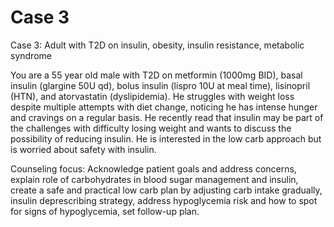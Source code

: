 # Case 3

Case 3: Adult with T2D on insulin, obesity, insulin resistance, metabolic syndrome

You are a 55 year old male with T2D on metformin (1000mg BID), basal insulin (glargine 50U qd), bolus insulin (lispro 10U at meal time), lisinopril (HTN), and atorvastatin (dyslipidemia). He struggles with weight loss despite multiple attempts with diet change, noticing he has intense hunger and cravings on a regular basis. He recently read that insulin may be part of the challenges with difficulty losing weight and wants to discuss the possibility of reducing insulin. He is interested in the low carb approach but is worried about safety with insulin.

Counseling focus: Acknowledge patient goals and address concerns, explain role of carbohydrates in blood sugar management and insulin, create a safe and practical low carb plan by adjusting carb intake gradually, insulin deprescribing strategy, address hypoglycemia risk and how to spot for signs of hypoglycemia, set follow-up plan. 
